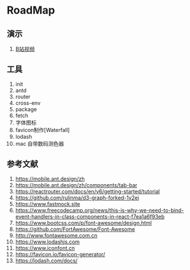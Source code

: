 # RoadMap

## 演示

1. [B站视频](https://www.bilibili.com/video/BV1v84y1z74F)
## 工具

1. init
2. antd
3. router
4. cross-env
5. package
6. fetch
7. 字体图标
8. favicon制作[Waterfall]
9. lodash
10. mac 自带数码测色器

## 参考文献

1. <https://mobile.ant.design/zh>
2. <https://mobile.ant.design/zh/components/tab-bar>
3. <https://reactrouter.com/docs/en/v6/getting-started/tutorial>
4. <https://github.com/rulinma/d3-graph-forked-1y2ej>
5. <https://www.fastmock.site>
6. <https://www.freecodecamp.org/news/this-is-why-we-need-to-bind-event-handlers-in-class-components-in-react-f7ea1a6f93eb>
7. <https://www.bootcss.com/p/font-awesome/design.html>
8. <https://github.com/FortAwesome/Font-Awesome>
9. <http://www.fontawesome.com.cn>
10. <https://www.lodashjs.com>
11. <https://www.iconfont.cn>
12. <https://favicon.io/favicon-generator/>
13. <https://lodash.com/docs/>
